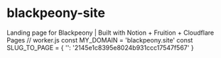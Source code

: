 # blackpeony-site
Landing page for Blackpeony | Built with Notion + Fruition + Cloudflare Pages
// worker.js
const MY_DOMAIN = 'blackpeony.site'
const SLUG_TO_PAGE = { '': '2145e1c8395e8024b931ccc17547f567' }
